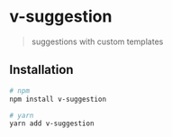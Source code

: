 # v-suggestion

> suggestions with custom templates

## Installation

``` bash
# npm
npm install v-suggestion

# yarn
yarn add v-suggestion

```
